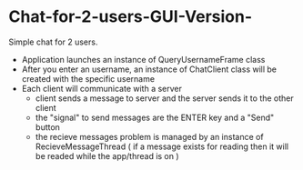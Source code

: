 # Chat-for-2-users-GUI-Version-
Simple chat for 2 users.
- Application launches an instance of QueryUsernameFrame class
- After you enter an username, an instance of ChatClient class will be created with the specific username
- Each client will communicate with a server
     - client sends a message to server and the server sends it to the other client
     - the "signal" to send messages are the ENTER key and a "Send" button
     - the recieve messages problem is managed by an instance of RecieveMessageThread ( if a message exists for reading then it will be readed while the app/thread is on )
